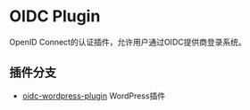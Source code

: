 # OIDC Plugin

OpenID Connect的认证插件，允许用户通过OIDC提供商登录系统。

## 插件分支

- [oidc-wordpress-plugin](oidc-wordpress-plugin) WordPress插件
